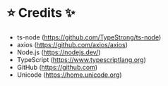 # :star: Credits :sparkles:
- ts-node (<https://github.com/TypeStrong/ts-node>)
- axios (<https://github.com/axios/axios>)
- Node.js (<https://nodejs.dev/>)
- TypeScript (<https://www.typescriptlang.org>)
- GitHub (<https://github.com>)
- Unicode (<https://home.unicode.org>)